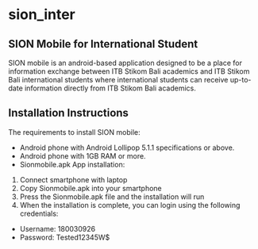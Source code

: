 # sion_inter

## SION Mobile for International Student
SION mobile is an android-based application designed to be a place for information exchange between ITB Stikom Bali academics and ITB Stikom Bali 
international students where international students can receive up-to-date information directly from ITB Stikom Bali academics.

## Installation Instructions
The requirements to install SION mobile:
* Android phone with Android Lollipop 5.1.1 specifications or above. 
* Android phone with 1GB RAM or more.
* Sionmobile.apk
App installation:
1.	Connect smartphone with laptop
2.	Copy Sionmobile.apk into your smartphone
3.	Press the Sionmobile.apk file and the installation will run
4.	When the installation is complete, you can login using the following credentials:
* Username: 180030926
* Password: Tested12345W$



